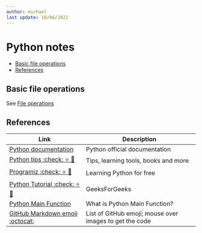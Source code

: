 ```yaml
---
author: michael
last update: 10/06/2022
---
```


# Python notes

- [Basic file operations](#basic-file-operations)
- [References](#references)

## Basic file operations

See [File operations](./file-ops.md)


## References

|Link <img width=200\>|Description|
|-------------|----------|
|[Python documentation](https://docs.python.org/3/contents.html)|Python official documentation|
|[Python tips :check: :star: :star2:](https://pythontips.com/)| Tips, learning tools, books and more |
|[Programiz :check: :star: :star2:](https://www.programiz.com/)| Learning Python for free  |
|[Python Tutorial :check: :star: :star2:](https://www.geeksforgeeks.org/python-tutorial/?ref=leftbar-rightbar)| GeeksForGeeks |
|[Python Main Function](https://www.guru99.com/learn-python-main-function-with-examples-understand-main.html)| What is Python Main Function? |
|[GitHub Markdown emoji :octocat:](https://github.com/StylishThemes/GitHub-Dark/wiki/Emoji)| List of GitHub emoji; mouse over images to get the code|
